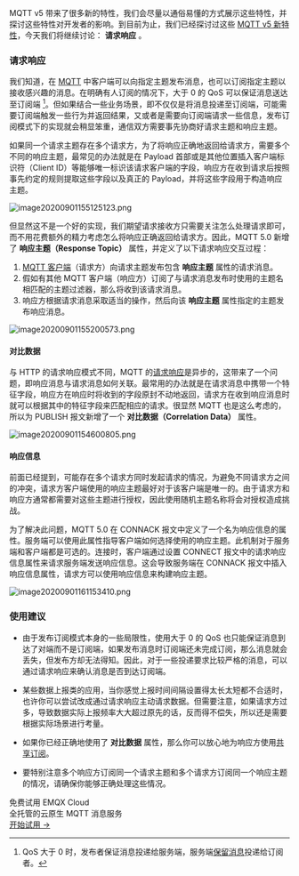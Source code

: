 MQTT v5 带来了很多新的特性，我们会尽量以通俗易懂的方式展示这些特性，并探讨这些特性对开发者的影响。到目前为止，我们已经探讨过这些 [MQTT v5 新特性](https://www.emqx.com/zh/mqtt/mqtt5)，今天我们将继续讨论： **请求响应** 。

### 请求响应

我们知道，在 [MQTT](https://www.emqx.com/zh/mqtt) 中客户端可以向指定主题发布消息，也可以订阅指定主题以接收感兴趣的消息。在明确有人订阅的情况下，大于 0 的 QoS 可以保证消息送达至订阅端 [^1]。但如果结合一些业务场景，即不仅仅是将消息投递至订阅端，可能需要订阅端触发一些行为并返回结果，又或者是需要向订阅端请求一些信息，发布订阅模式下的实现就会稍显笨重，通信双方需要事先协商好请求主题和响应主题。

如果同一个请求主题存在多个请求方，为了将响应正确地返回给请求方，需要多个不同的响应主题，最常见的办法就是在 Payload 首部或是其他位置插入客户端标识符（Client ID）等能够唯一标识该请求客户端的字段，响应方在收到请求后按照事先约定的规则提取这些字段以及真正的 Payload，并将这些字段用于构造响应主题。

![image20200901155125123.png](https://assets.emqx.com/images/69291346e45e2e0d3ccb0ad455d9378e.png)

但显然这不是一个好的实现，我们期望请求接收方只需要关注怎么处理请求即可，而不用花费额外的精力考虑怎么将响应正确返回给请求方。因此，MQTT 5.0 新增了 **响应主题（Response Topic）** 属性，并定义了以下请求响应交互过程：

1. [MQTT 客户端](https://www.emqx.com/zh/blog/mqtt-client-tools)（请求方）向请求主题发布包含 **响应主题** 属性的请求消息。
2. 假如有其他 MQTT 客户端（响应方）订阅了与请求消息发布时使用的主题名相匹配的主题过滤器，那么将收到该请求消息。
3. 响应方根据请求消息采取适当的操作，然后向该 **响应主题** 属性指定的主题发布响应消息。

![image20200901155200573.png](https://assets.emqx.com/images/2a9ac9bf360343097e9f6264bb4dd106.png)

#### 对比数据

与 HTTP 的请求响应模式不同，MQTT 的[请求响应](https://www.emqx.com/zh/blog/mqtt5-request-response)是异步的，这带来了一个问题，即响应消息与请求消息如何关联。最常用的办法就是在请求消息中携带一个特征字段，响应方在响应时将收到的字段原封不动地返回，请求方在收到响应消息时就可以根据其中的特征字段来匹配相应的请求。很显然 MQTT 也是这么考虑的，所以为 PUBLISH 报文新增了一个 **对比数据（Correlation Data）** 属性。

![image20200901154600805.png](https://assets.emqx.com/images/70e08cb4bcc0343ad5cd98fb4fbebe99.png)

#### 响应信息

前面已经提到，可能存在多个请求方同时发起请求的情况，为避免不同请求方之间的冲突，请求方客户端使用的响应主题最好对于该客户端是唯一的。由于请求方和响应方通常都需要对这些主题进行授权，因此使用随机主题名称将会对授权造成挑战。

为了解决此问题，MQTT 5.0 在 CONNACK 报文中定义了一个名为响应信息的属性。服务端可以使用此属性指导客户端如何选择使用的响应主题。此机制对于服务端和客户端都是可选的。连接时，客户端通过设置 CONNECT 报文中的请求响应信息属性来请求服务端发送响应信息。这会导致服务端在 CONNACK 报文中插入响应信息属性，请求方可以使用响应信息来构建响应主题。

![image20200901161153410.png](https://assets.emqx.com/images/59b495acf6b75924c8392035d802484e.png)

### 使用建议

- 由于发布订阅模式本身的一些局限性，使用大于 0 的 QoS 也只能保证消息到达了对端而不是订阅端，如果发布消息时订阅端还未完成订阅，那么消息就会丢失，但发布方却无法得知。因此，对于一些投递要求比较严格的消息，可以通过请求响应来确认消息是否到达订阅端。

- 某些数据上报类的应用，当你感觉上报时间间隔设置得太长太短都不合适时，也许你可以尝试改成通过请求响应主动请求数据。但需要注意，如果请求方过多，导致数据实际上报频率大大超过原先的话，反而得不偿失，所以还是需要根据实际场景进行考量。

- 如果你已经正确地使用了 **对比数据** 属性，那么你可以放心地为响应方使用[共享订阅](https://www.emqx.com/zh/blog/introduction-to-mqtt5-protocol-shared-subscription)。
- 要特别注意多个响应方订阅同一个请求主题和多个请求方订阅同一个响应主题的情况，请确保你能够正确处理这些情况。

[^1]: QoS 大于 0 时，发布者保证消息投递给服务端，服务端[保留消息](https://www.emqx.com/zh/blog/message-retention-and-message-expiration-interval-of-emqx-mqtt5-broker)投递给订阅者。


<section class="promotion">
    <div>
        免费试用 EMQX Cloud
        <div class="is-size-14 is-text-normal has-text-weight-normal">全托管的云原生 MQTT 消息服务</div>
    </div>
    <a href="https://accounts-zh.emqx.com/signup?continue=https://cloud.emqx.com/console/deployments/0?oper=new" class="button is-gradient px-5">开始试用 →</a >
</section>
